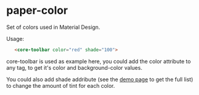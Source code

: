 paper-color
===========

Set of colors used in Material Design.

Usage:

```html
   <core-toolbar color="red" shade="100">
```

core-toolbar is used as example here, you could add the color attribute to any tag, to get it's color and background-color values.

You could also add shade addribute (see the [demo page](https://www.polymer-project.org/docs/elements/paper-elements.html#paper-dropdown) to get the full list) to change the amount of tint for each color.
